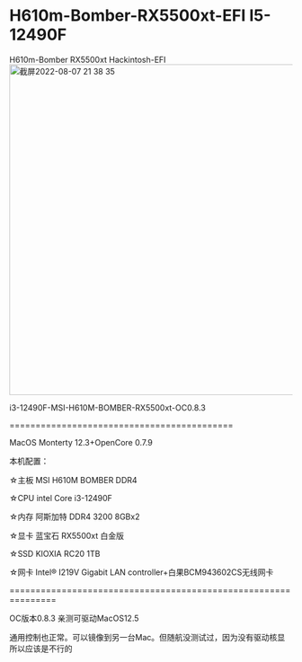 # H610m-Bomber-RX5500xt-EFI I5-12490F
H610m-Bomber RX5500xt Hackintosh-EFI
<img width="589" alt="截屏2022-08-07 21 38 35" src="https://user-images.githubusercontent.com/65746655/183293549-a35f6812-be14-49e0-bc50-03d5f99bbab8.png">

i3-12490F-MSI-H610M-BOMBER-RX5500xt-OC0.8.3

===========================================

MacOS Monterty 12.3+OpenCore 0.7.9

本机配置：

☆主板 MSI H610M BOMBER DDR4

☆CPU intel Core i3-12490F

☆内存 阿斯加特 DDR4 3200 8GBx2

☆显卡 蓝宝石 RX5500xt 白金版

☆SSD KIOXIA RC20 1TB

☆网卡 Intel® I219V Gigabit LAN controller+白果BCM943602CS无线网卡

===============================================================

OC版本0.8.3 亲测可驱动MacOS12.5

通用控制也正常。可以镜像到另一台Mac。但随航没测试过，因为没有驱动核显所以应该是不行的
